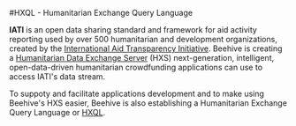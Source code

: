 #HXQL - Humanitarian Exchange Query Language

**IATI** is an open data sharing standard and framework for aid activity reporting used by over 500 humanitarian and development organizations, created by the [International Aid Transparency Initiative](http://iatistandard.org). Beehive is creating a [Humanitarian Data Exchange Server](https://github.com/BeehiveNGO/Beehive/wiki/Humanitarian-Exchange-Server) (HXS) next-generation, intelligent, open-data-driven humanitarian crowdfunding applications can use to access IATI's data stream.

To suppoty and facilitate applications development and to make using Beehive's HXS easier, Beehive is also establishing a Humanitarian Exchange Query Language or [HXQL](https://github.com/BeehiveNGO/Beehive/wiki/HXQL).
